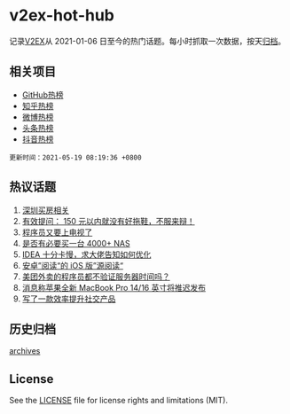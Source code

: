 # v2ex-hot-hub

 记录[V2EX](https://www.v2ex.com/)从 2021-01-06 日至今的热门话题。每小时抓取一次数据，按天[归档](archives)。
 
 ## 相关项目

- [GitHub热榜](https://github.com/snaildev/github-hot-hub)
- [知乎热榜](https://github.com/snaildev/zhihu-hot-hub)
- [微博热榜](https://github.com/snaildev/weibo-hot-hub)
- [头条热榜](https://github.com/snaildev/toutiao-hot-hub)
- [抖音热榜](https://github.com/snaildev/douyin-hot-hub)


 `更新时间：2021-05-19 08:19:36 +0800`

## 热议话题

1. [深圳买房相关](https://www.v2ex.com/t/777673)
1. [有效提问： 150 元以内就没有好拖鞋，不服来辩！](https://www.v2ex.com/t/777689)
1. [程序员又要上电视了](https://www.v2ex.com/t/777581)
1. [是否有必要买一台 4000+ NAS](https://www.v2ex.com/t/777677)
1. [IDEA 十分卡慢，求大佬告知如何优化](https://www.v2ex.com/t/777670)
1. [安卓”阅读“的 iOS 版”源阅读“](https://www.v2ex.com/t/777592)
1. [美团外卖的程序员都不验证服务器时间吗？](https://www.v2ex.com/t/777611)
1. [消息称苹果全新 MacBook Pro 14/16 英寸将推迟发布](https://www.v2ex.com/t/777633)
1. [写了一款效率提升社交产品](https://www.v2ex.com/t/777651)

## 历史归档

[archives](archives)

## License

See the [LICENSE](LICENSE) file for license rights and limitations (MIT).
